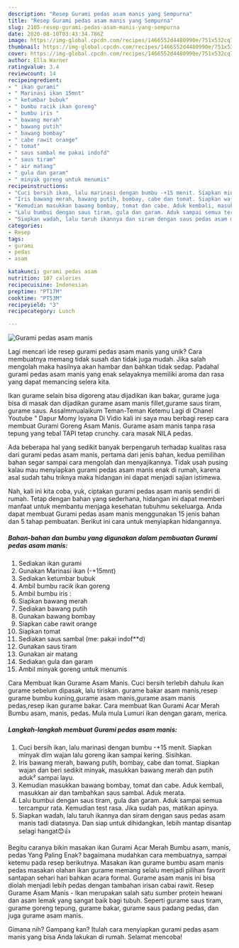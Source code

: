 ```yaml
---
description: "Resep Gurami pedas asam manis yang Sempurna"
title: "Resep Gurami pedas asam manis yang Sempurna"
slug: 2105-resep-gurami-pedas-asam-manis-yang-sempurna
date: 2020-08-10T03:43:34.786Z
image: https://img-global.cpcdn.com/recipes/1466552d4480990e/751x532cq70/gurami-pedas-asam-manis-foto-resep-utama.jpg
thumbnail: https://img-global.cpcdn.com/recipes/1466552d4480990e/751x532cq70/gurami-pedas-asam-manis-foto-resep-utama.jpg
cover: https://img-global.cpcdn.com/recipes/1466552d4480990e/751x532cq70/gurami-pedas-asam-manis-foto-resep-utama.jpg
author: Ella Warner
ratingvalue: 3.4
reviewcount: 14
recipeingredient:
- " ikan gurami"
- " Marinasi ikan 15mnt"
- " ketumbar bubuk"
- " bumbu racik ikan goreng"
- " bumbu iris "
- " bawang merah"
- " bawang putih"
- " bawang bombay"
- " cabe rawit orange"
- " tomat"
- " saus sambal me pakai indofd"
- " saus tiram"
- " air matang"
- " gula dan garam"
- " minyak goreng untuk menumis"
recipeinstructions:
- "Cuci bersih ikan, lalu marinasi dengan bumbu -+15 menit. Siapkan minyak dlm wajan lalu goreng ikan sampai kering. Sisihkan."
- "Iris bawang merah, bawang putih, bombay, cabe dan tomat. Siapkan wajan dan beri sedikit minyak, masukkan bawang merah dan putih aduk² sampai layu."
- "Kemudian masukkan bawang bombay, tomat dan cabe. Aduk kembali, masukkan air dan tambahkan saus sambal. Aduk merata."
- "Lalu bumbui dengan saus tiram, gula dan garam. Aduk sampai semua tercampur rata. Kemudian test rasa. Jika sudah pas, matikan apinya."
- "Siapkan wadah, lalu taruh ikannya dan siram dengan saus pedas asam manis tadi diatasnya. Dan siap untuk dihidangkan, lebih mantap disantap selagi hangat😊👍"
categories:
- Resep
tags:
- gurami
- pedas
- asam

katakunci: gurami pedas asam 
nutrition: 107 calories
recipecuisine: Indonesian
preptime: "PT17M"
cooktime: "PT53M"
recipeyield: "3"
recipecategory: Lunch

---
```



![Gurami pedas asam manis](https://img-global.cpcdn.com/recipes/1466552d4480990e/751x532cq70/gurami-pedas-asam-manis-foto-resep-utama.jpg)

Lagi mencari ide resep gurami pedas asam manis yang unik? Cara membuatnya memang tidak susah dan tidak juga mudah. Jika salah mengolah maka hasilnya akan hambar dan bahkan tidak sedap. Padahal gurami pedas asam manis yang enak selayaknya memiliki aroma dan rasa yang dapat memancing selera kita.

Ikan gurame selain bisa digoreng atau dijadikan ikan bakar, gurame juga bisa di masak dan dijadikan gurame asam manis fillet,gurame saus tiram, gurame saus. Assalmmualaikum Teman-Teman Ketemu Lagi di Chanel Youtube &#34; Dapur Momy Isyana Di Vidio kali ini saya mau berbagi resep cara membuat Gurami Goreng Asam Manis. Gurame asam manis tanpa rasa tepung yang tebal TAPI tetap crunchy. cara masak NILA pedas.

Ada beberapa hal yang sedikit banyak berpengaruh terhadap kualitas rasa dari gurami pedas asam manis, pertama dari jenis bahan, kedua pemilihan bahan segar sampai cara mengolah dan menyajikannya. Tidak usah pusing kalau mau menyiapkan gurami pedas asam manis enak di rumah, karena asal sudah tahu triknya maka hidangan ini dapat menjadi sajian istimewa.


Nah, kali ini kita coba, yuk, ciptakan gurami pedas asam manis sendiri di rumah. Tetap dengan bahan yang sederhana, hidangan ini dapat memberi manfaat untuk membantu menjaga kesehatan tubuhmu sekeluarga. Anda dapat membuat Gurami pedas asam manis menggunakan 15 jenis bahan dan 5 tahap pembuatan. Berikut ini cara untuk menyiapkan hidangannya.

<!--inarticleads1-->

##### Bahan-bahan dan bumbu yang digunakan dalam pembuatan Gurami pedas asam manis:

1. Sediakan  ikan gurami
1. Gunakan  Marinasi ikan (-+15mnt)
1. Sediakan  ketumbar bubuk
1. Ambil  bumbu racik ikan goreng
1. Ambil  bumbu iris :
1. Siapkan  bawang merah
1. Sediakan  bawang putih
1. Gunakan  bawang bombay
1. Siapkan  cabe rawit orange
1. Siapkan  tomat
1. Sediakan  saus sambal (me: pakai indof**d)
1. Gunakan  saus tiram
1. Gunakan  air matang
1. Sediakan  gula dan garam
1. Ambil  minyak goreng untuk menumis


Cara Membuat Ikan Gurame Asam Manis. Cuci bersih terlebih dahulu ikan gurame sebelum dipasak, lalu tiriskan. gurame bakar asam manis,resep gurame bumbu kuning,gurame asam manis,gurame asam manis pedas,resep ikan gurame bakar. Cara membuat Ikan Gurami Acar Merah Bumbu asam, manis, pedas. Mula mula Lumuri ikan dengan garam, merica. 

<!--inarticleads2-->

##### Langkah-langkah membuat Gurami pedas asam manis:

1. Cuci bersih ikan, lalu marinasi dengan bumbu -+15 menit. Siapkan minyak dlm wajan lalu goreng ikan sampai kering. Sisihkan.
1. Iris bawang merah, bawang putih, bombay, cabe dan tomat. Siapkan wajan dan beri sedikit minyak, masukkan bawang merah dan putih aduk² sampai layu.
1. Kemudian masukkan bawang bombay, tomat dan cabe. Aduk kembali, masukkan air dan tambahkan saus sambal. Aduk merata.
1. Lalu bumbui dengan saus tiram, gula dan garam. Aduk sampai semua tercampur rata. Kemudian test rasa. Jika sudah pas, matikan apinya.
1. Siapkan wadah, lalu taruh ikannya dan siram dengan saus pedas asam manis tadi diatasnya. Dan siap untuk dihidangkan, lebih mantap disantap selagi hangat😊👍


Begitu caranya bikin masakan ikan Gurami Acar Merah Bumbu asam, manis, pedas Yang Paling Enak? bagaimana mudahkan cara membuatnya, sampai ketemu pada resep berikutnya. Masakan ikan gurame bumbu asam manis pedas masakan olahan ikan gurame memang selalu menjadi pilihan favorit santapan sehari hari bahkan acara formal. Gurame asam manis ini bisa diolah menjadi lebih pedas dengan tambahan irisan cabai rawit. Resep Gurame Asam Manis - Ikan merupakan salah satu sumber protein hewani dan asam lemak yang sangat baik bagi tubuh. Seperti gurame saus tiram, gurame goreng tepung, gurame bakar, gurame saus padang pedas, dan juga gurame asam manis. 

Gimana nih? Gampang kan? Itulah cara menyiapkan gurami pedas asam manis yang bisa Anda lakukan di rumah. Selamat mencoba!
